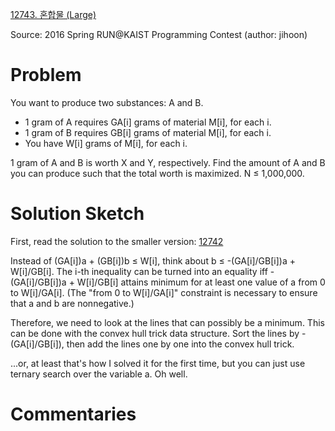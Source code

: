[12743. 혼합물 (Large)](https://www.acmicpc.net/problem/12743)

Source: 2016 Spring RUN@KAIST Programming Contest
(author: jihoon)


# Problem

You want to produce two substances: A and B.

* 1 gram of A requires GA[i] grams of material M[i], for each i.
* 1 gram of B requires GB[i] grams of material M[i], for each i.
* You have W[i] grams of M[i], for each i.

1 gram of A and B is worth X and Y, respectively. Find the amount of A and B you can produce such that the total worth is maximized. N ≤ 1,000,000.

# Solution Sketch

First, read the solution to the smaller version: [12742](12xxx/127xx/12742.md)

Instead of (GA[i])a + (GB[i])b ≤ W[i], think about b ≤ -(GA[i]/GB[i])a + W[i]/GB[i]. The i-th inequality can be turned into an equality iff -(GA[i]/GB[i])a + W[i]/GB[i] attains minimum for at least one value of a from 0 to W[i]/GA[i]. (The "from 0 to W[i]/GA[i]" constraint is necessary to ensure that a and b are nonnegative.)

Therefore, we need to look at the lines that can possibly be a minimum. This can be done with the convex hull trick data structure. Sort the lines by -(GA[i]/GB[i]), then add the lines one by one into the convex hull trick.

...or, at least that's how I solved it for the first time, but you can just use ternary search over the variable a. Oh well.

# Commentaries

